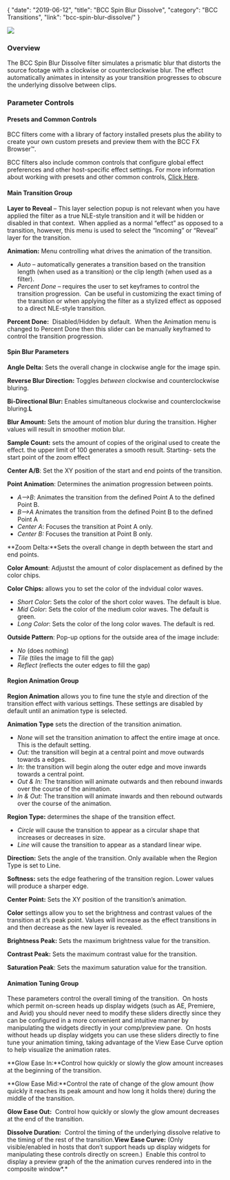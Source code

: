{
"date": "2019-06-12",
"title": "BCC Spin Blur Dissolve",
"category": "BCC Transitions",
"link": "bcc-spin-blur-dissolve/"
}

 
![](https://borisfx-com-res.cloudinary.com/image/upload//documentation/continuum/uploads/2020/03/Spin-Blr_Draft.jpg)
### Overview


The BCC Spin Blur Dissolve filter simulates a prismatic blur that distorts the source footage with a clockwise or counterclockwise blur. The effect automatically animates in intensity as your transition progresses to obscure the underlying dissolve between clips. 


### **Parameter Controls**


#### **Presets and Common Controls**


BCC filters come with a library of factory installed presets plus the ability to create your own custom presets and preview them with the BCC FX Browser™.


BCC filters also include common controls that configure global effect preferences and other host-specific effect settings. For more information about working with presets and other common controls, [Click Here](/documentation/continuum/bcc-common-controls/).


#### Main Transition Group


**Layer to Reveal** – This layer selection popup is not relevant when you have applied the filter as a true NLE-style transition and it will be hidden or disabled in that context.  When applied as a normal “effect” as opposed to a transition, however, this menu is used to select the “Incoming” or “Reveal” layer for the transition.


**Animation:** Menu controlling what drives the animation of the transition.


* *Auto* – automatically generates a transition based on the transition length (when used as a transition) or the clip length (when used as a filter).
* *Percent Done* – requires the user to set keyframes to control the transition progression.  Can be useful in customizing the exact timing of the transition or when applying the filter as a stylized effect as opposed to a direct NLE-style transition.


**Percent Done:**  Disabled/Hidden by default.  When the Animation menu is changed to Percent Done then this slider can be manually keyframed to control the transition progression.


#### Spin Blur Parameters


**Angle Delta:** Sets the overall change in clockwise angle for the image spin. 


**Reverse Blur Direction:** Toggles *between* clockwise and counterclockwise bluring.


**Bi-Directional Blur:** Enables simultaneous clockwise and counterclockwise bluring.**L**


**Blur Amount:** Sets the amount of motion blur during the transition. Higher values will result in smoother motion blur.


**Sample Count:** sets the amount of copies of the original used to create the effect. the upper limit of 100 generates a smooth result. Starting- sets the start point of the zoom effect


**Center A/B**: Set the XY position of the start and end points of the transition.


**Point Animation**: Determines the animation progression between points.


* *A–>B*: Animates the transition from the defined Point A to the defined Point B.
* *B–>A* Animates the transition from the defined Point B to the defined Point A
* *Center A*: Focuses the transition at Point A only.
* *Center B:* Focuses the transition at Point B only.


**Zoom Delta:**Sets the overall change in depth between the start and end points. 


**Color Amount**: Adjustst the amount of color displacement as defined by the color chips.


**Color Chips:** allows you to set the color of the indvidual color waves.


* *Short Color*: Sets the color of the short color waves. The default is blue.
* *Mid Color*: Sets the color of the medium color waves. The default is green.
* *Long Color*: Sets the color of the long color waves. The default is red.


**Outside Pattern**: Pop-up options for the outside area of the image include:


* *No* (does nothing)
* *Tile* (tiles the image to fill the gap)
* *Reflect* (reflects the outer edges to fill the gap)


#### Region Animation Group


**Region Animation** allows you to fine tune the style and direction of the transition effect with various settings. These settings are disabled by default until an animation type is selected.


**Animation Type** sets the direction of the transition animation.


* *None* will set the transition animation to affect the entire image at once. This is the default setting.
* *Out:* the transition will begin at a central point and move outwards towards a edges.
* *In:* the transition will begin along the outer edge and move inwards towards a central point.
* *Out & In:* The transition will animate outwards and then rebound inwards over the course of the animation.
* *In & Out:* The transition will animate inwards and then rebound outwards over the course of the animation.


**Region Type:** determines the shape of the transition effect.


* *Circle* will cause the transition to appear as a circular shape that increases or decreases in size.
* *Line* will cause the transition to appear as a standard linear wipe.


**Direction:** Sets the angle of the transition. Only available when the Region Type is set to Line.


**Softness:** sets the edge feathering of the transition region. Lower values will produce a sharper edge.


**Center Point:** Sets the XY position of the transition’s animation.


**Color** settings allow you to set the brightness and contrast values of the transition at it’s peak point. Values will increase as the effect transitions in and then decrease as the new layer is revealed.


**Brightness Peak:** Sets the maximum brightness value for the transition.


**Contrast Peak:** Sets the maximum contrast value for the transition.


**Saturation Peak**: Sets the maximum saturation value for the transition.


#### **Animation Tuning Group**


These parameters control the overall timing of the transition.  On hosts which permit on-screen heads up display widgets (such as AE, Premiere, and Avid) you should never need to modify these sliders directly since they can be configured in a more convenient and intuitive manner by manipulating the widgets directly in your comp/preview pane.  On hosts without heads up display widgets you can use these sliders directly to fine tune your animation timing, taking advantage of the View Ease Curve option to help visualize the animation rates.


**Glow Ease In:**Control how quickly or slowly the glow amount increases at the beginning of the transition.


**Glow Ease Mid:**Control the rate of change of the glow amount (how quickly it reaches its peak amount and how long it holds there) during the middle of the transition.


**Glow Ease Out:**  Control how quickly or slowly the glow amount decreases at the end of the transition.


**Dissolve Duration:**  Control the timing of the underlying dissolve relative to the timing of the rest of the transition.**View Ease Curve:** (Only visible/enabled in hosts that don’t support heads up display widgets for manipulating these controls directly on screen.)  Enable this control to display a preview graph of the the animation curves rendered into in the composite window*.*  




 